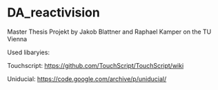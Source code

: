 # DA_reactivision
Master Thesis Projekt by Jakob Blattner and Raphael Kamper on the TU Vienna

Used libaryies:

Touchscript: https://github.com/TouchScript/TouchScript/wiki

Uniducial: https://code.google.com/archive/p/uniducial/
